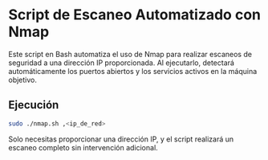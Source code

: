 # Script de Escaneo Automatizado con Nmap

Este script en Bash automatiza el uso de Nmap para realizar escaneos de seguridad a una dirección IP proporcionada. Al ejecutarlo, detectará automáticamente los puertos abiertos y los servicios activos en la máquina objetivo.

## Ejecución

```bash
sudo ./nmap.sh ,<ip_de_red>
```
Solo necesitas proporcionar una dirección IP, y el script realizará un escaneo completo sin intervención adicional.
